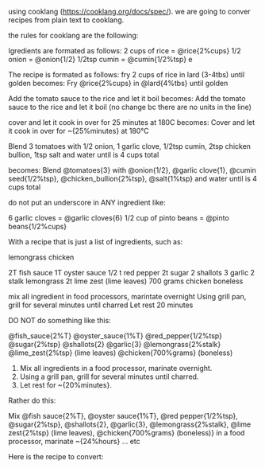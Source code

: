 using cooklang (https://cooklang.org/docs/spec/). we are going to conver recipes from plain text to cooklang.

the rules for cooklang are the following:

Igredients are formated as follows:
2 cups of rice = @rice{2%cups}
1/2 onion = @onion{1/2}
1/2tsp cumin = @cumin{1/2%tsp} e

The recipe is formated as follows:
fry 2 cups of rice in lard (3-4tbs) until golden
becomes:
Fry @rice{2%cups} in @lard{4%tbs} until golden

Add the tomato sauce to the rice and let it boil
becomes:
Add the tomato sauce to the rice and let it boil (no change bc there are no units in the line)

cover and let it cook in over for 25 minutes at 180C
becomes:
Cover and let it cook in over for ~{25%minutes} at 180°C

Blend 3 tomatoes with 1/2 onion, 1 garlic clove, 1/2tsp cumin, 2tsp chicken bullion, 1tsp salt and water until is 4 cups total

becomes:
Blend @tomatoes{3} with @onion{1/2}, @garlic clove{1}, @cumin seed{1/2%tsp}, @chicken_bullion{2%tsp}, @salt{1%tsp} and water until is 4 cups total

do not put an underscore in ANY ingredient like:

6 garlic cloves = @garlic cloves{6}
1/2 cup of pinto beans = @pinto beans{1/2%cups}

With a recipe that is just a list of ingredients, such as:

lemongrass chicken

2T fish sauce
1T oyster sauce
1/2 t red pepper
2t sugar
2 shallots
3 garlic
2 stalk lemongrass
2t lime zest (lime leaves)
700 grams chicken boneless

mix all ingredient in food processors, marintate overnight
Using grill pan, grill for several minutes until charred
Let rest 20 minutes

DO NOT do something like this:

@fish_sauce{2%T}
@oyster_sauce{1%T}
@red_pepper{1/2%tsp}
@sugar{2%tsp}
@shallots{2}
@garlic{3}
@lemongrass{2%stalk}
@lime_zest{2%tsp} (lime leaves)
@chicken{700%grams} (boneless)

1. Mix all ingredients in a food processor, marinate overnight.
2. Using a grill pan, grill for several minutes until charred.
3. Let rest for ~{20%minutes}.

Rather do this:

Mix @fish sauce{2%T}, @oyster sauce{1%T}, @red pepper{1/2%tsp}, @sugar{2%tsp}, @shallots{2}, @garlic{3}, @lemongrass{2%stalk}, @lime zest{2%tsp} (lime leaves), @chicken{700%grams} (boneless)} in a food processor, marinate ~{24%hours}
... etc

Here is the recipe to convert:

